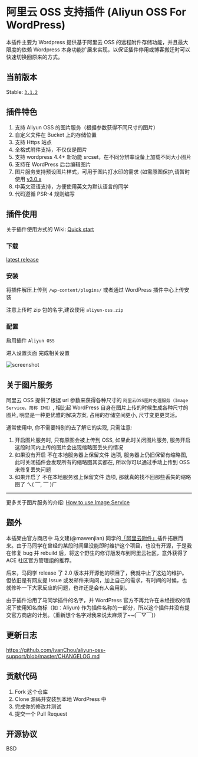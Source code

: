 # 阿里云 OSS 支持插件 (Aliyun OSS For WordPress)

本插件主要为 Wordpress 提供基于阿里云 OSS 的远程附件存储功能，并且最大限度的依赖 Wordpress 本身功能扩展来实现，以保证插件停用或博客搬迁时可以快速切换回原来的方式。

## 当前版本

Stable: [`3.1.2`](https://github.com/IvanChou/aliyun-oss-support/releases/latest)

## 插件特色

1. 支持 Aliyun OSS 的图片服务（根据参数获得不同尺寸的图片）
2. 自定义文件在 Bucket 上的存储位置  
3. 支持 Https 站点
4. 全格式附件支持，不仅仅是图片
5. 支持 wordpress 4.4+ 新功能 srcset，在不同分辨率设备上加载不同大小图片
6. 支持在 WordPress 后台编辑图片
7. 图片服务支持预设图片样式，可用于图片打水印的需求 (如需原图保护,请暂时使用 [v3.0.x](https://github.com/IvanChou/aliyun-oss-support/releases/tag/3.0.4)
8. 中英文双语支持，方便使用英文为默认语言的同学
9. 代码遵循 PSR-4 规则编写

## 插件使用

关于插件使用方式的 Wiki: [Quick start](https://github.com/IvanChou/aliyun-oss-support/wiki/Quick-start)

### 下载

[latest release](https://github.com/IvanChou/aliyun-oss-support/releases/latest)

### 安装

将插件解压上传到 `/wp-content/plugins/` 或者通过 WordPress 插件中心上传安装

注意上传时 zip 包的名字,建议使用 `aliyun-oss.zip`

### 配置

启用插件 `Aliyun OSS`

进入设置页面 完成相关设置

![screenshot](https://github.com/IvanChou/aliyun-oss-support/blob/master/screenshot.png)

## 关于图片服务

阿里云 OSS 提供了根据 url 参数来获得各种尺寸的 `阿里云OSS图片处理服务（Image Service，简称 IMG）`, 相比起 WordPress 自身在图片上传的时候生成各种尺寸的图片, 明显是一种更优雅的解决方案, 占用的存储空间更小, 尺寸变更更灵活。

通常使用中, 你不需要特别的去了解它的实现, 只需注意: 

1. 开启图片服务时, 只有原图会被上传到 OSS, 如果此时关闭图片服务, 服务开启这段时间内上传的图片会出现缩略图丢失的情况
2. 如果没有开启 不在本地服务器上保留文件 选项, 服务器上仍旧保留有缩略图, 此时关闭插件会发现所有的缩略图其实都在, 所以你可以通过手动上传到 OSS 来修复丢失问题
3. 如果开启了 不在本地服务器上保留文件 选项, 那就真的找不回那些丢失的缩略图了 ㄟ( ▔, ▔ )ㄏ

****

更多关于图片服务的介绍: [How to use Image Service](https://github.com/IvanChou/aliyun-oss-support/wiki/How-to-use-Image-Service)

## 题外

本插架由官方商店中 马文建(@mawenjian) 同学的[「阿里云附件」](https://github.com/mawenjian/aliyun-oss-support)插件拓展而来。由于马同学在曾经的某段时间里没能即时维护这个项目，也没有开源，于是我在修复 bug 并 rebuild 后，将这个野生的修订版发布到阿里云社区，意外获得了 ACE 社区官方管理组的推荐。

后来，马同学 release 了 2.0 版本并开源他的项目了，我就中止了这边的维护。但依旧是有网友提 Issue 或发邮件来询问，加上自己的需求，有时间的时候，也就修补一下大家反应的问题，也许还是会有人会用到。

由于插件沿用了马同学插件的名字，并 WordPress 官方不再允许在未经授权的情况下使用知名商标（如：Aliyun) 作为插件名称的一部分，所以这个插件并没有提交官方商店的计划。（重新想个名字对我来说太麻烦了~~(￣▽￣)）

## 更新日志

https://github.com/IvanChou/aliyun-oss-support/blob/master/CHANGELOG.md

## 贡献代码

1. Fork 这个仓库
2. Clone 源码并安装到本地 WordPress 中
3. 完成你的修改并测试
4. 提交一个 Pull Request

## 开源协议

BSD

